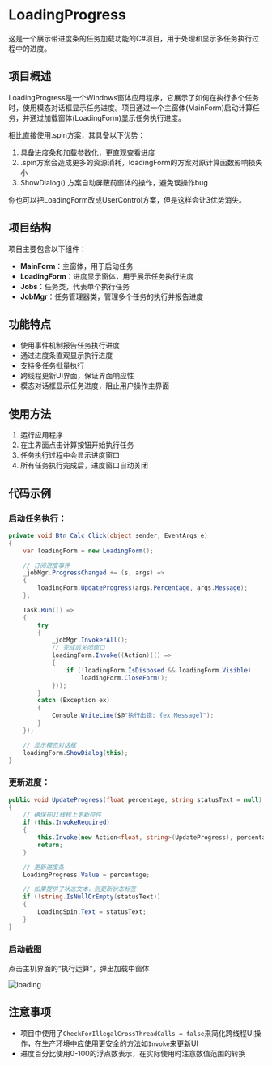 # LoadingProgress

这是一个展示带进度条的任务加载功能的C#项目，用于处理和显示多任务执行过程中的进度。

## 项目概述

LoadingProgress是一个Windows窗体应用程序，它展示了如何在执行多个任务时，使用模态对话框显示任务进度。项目通过一个主窗体(MainForm)启动计算任务，并通过加载窗体(LoadingForm)显示任务执行进度。

相比直接使用.spin方案，其具备以下优势：

1. 具备进度条和加载参数化，更直观查看进度
2. .spin方案会造成更多的资源消耗，loadingForm的方案对原计算函数影响损失小
3. ShowDialog() 方案自动屏蔽前窗体的操作，避免误操作bug

你也可以把LoadingForm改成UserControl方案，但是这样会让3优势消失。

## 项目结构

项目主要包含以下组件：

- **MainForm**：主窗体，用于启动任务
- **LoadingForm**：进度显示窗体，用于展示任务执行进度
- **Jobs**：任务类，代表单个执行任务
- **JobMgr**：任务管理器类，管理多个任务的执行并报告进度

## 功能特点

- 使用事件机制报告任务执行进度
- 通过进度条直观显示执行进度
- 支持多任务批量执行
- 跨线程更新UI界面，保证界面响应性
- 模态对话框显示任务进度，阻止用户操作主界面

## 使用方法

1. 运行应用程序
2. 在主界面点击计算按钮开始执行任务
3. 任务执行过程中会显示进度窗口
4. 所有任务执行完成后，进度窗口自动关闭

## 代码示例

### 启动任务执行：

```csharp
private void Btn_Calc_Click(object sender, EventArgs e)
{
    var loadingForm = new LoadingForm();

    // 订阅进度事件
    _jobMgr.ProgressChanged += (s, args) =>
    {
        loadingForm.UpdateProgress(args.Percentage, args.Message);
    };

    Task.Run(() =>
    {
        try
        {
            _jobMgr.InvokerAll();
            // 完成后关闭窗口
            loadingForm.Invoke((Action)(() =>
            {
                if (!loadingForm.IsDisposed && loadingForm.Visible)
                    loadingForm.CloseForm();
            }));
        }
        catch (Exception ex)
        {
            Console.WriteLine($@"执行出错: {ex.Message}");
        }
    });

    // 显示模态对话框
    loadingForm.ShowDialog(this);
}
```

### 更新进度：

```csharp
public void UpdateProgress(float percentage, string statusText = null)
{
    // 确保在UI线程上更新控件
    if (this.InvokeRequired)
    {
        this.Invoke(new Action<float, string>(UpdateProgress), percentage, statusText);
        return;
    }

    // 更新进度条
    LoadingProgress.Value = percentage;

    // 如果提供了状态文本，则更新状态标签
    if (!string.IsNullOrEmpty(statusText))
    {
        LoadingSpin.Text = statusText;
    }
}
```

### 启动截图

点击主机界面的“执行运算”，弹出加载中窗体

![loading](D:\Work\Code\CSharp\LoadingProgress\Pic\loading.png)

## 注意事项

- 项目中使用了`CheckForIllegalCrossThreadCalls = false`来简化跨线程UI操作，在生产环境中应使用更安全的方法如`Invoke`来更新UI
- 进度百分比使用0-100的浮点数表示，在实际使用时注意数值范围的转换